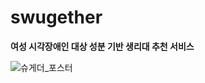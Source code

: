 # swugether
**여성 시각장애인 대상 성분 기반 생리대 추천 서비스**

![슈게더_포스터](https://github.com/SWUGETHER/swugether/assets/78189429/ef3023ee-e645-4f62-b830-afe53edb34f2)
